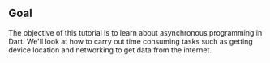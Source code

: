 ## Goal

The objective of this tutorial is to learn about asynchronous programming in Dart. We'll look at how to carry out time consuming tasks such as getting device location and networking to get data from the internet. 
